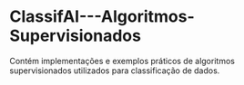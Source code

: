 # ClassifAI---Algoritmos-Supervisionados
Contém implementações e exemplos práticos de algoritmos supervisionados utilizados para classificação de dados. 
